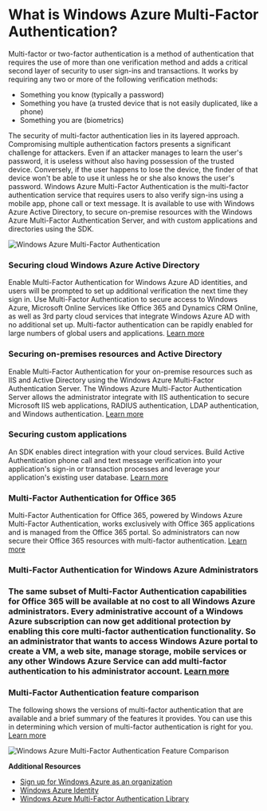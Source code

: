<properties linkid="" urlDisplayName="" pageTitle="" metaKeywords="" description="" metaCanonical="" services="" documentationCenter="" title="What is Windows Azure Multi-Factor Authentication?" authors=""  solutions="" writer="billmath" manager="terrylan" editor="lisatoft"  />





<h1 id="whatiswamfa">What is Windows Azure Multi-Factor Authentication?</h1>

Multi-factor or two-factor authentication is a method of authentication that requires the use of more than one verification method and adds a critical second layer of security to user sign-ins and transactions. It works by requiring any two or more of the following verification methods: 

* Something you know (typically a password)
* Something you have (a trusted device that is not easily duplicated, like a phone)
* Something you are (biometrics)

The security of multi-factor authentication lies in its layered approach. Compromising multiple authentication factors presents a significant challenge for attackers. Even if an attacker manages to learn the user's password, it is useless without also having possession of the trusted device. Conversely, if the user happens to lose the device, the finder of that device won't be able to use it unless he or she also knows the user's password.
Windows Azure Multi-Factor Authentication is the multi-factor authentication service that requires users to also verify sign-ins using a mobile app, phone call or text message. It is available to use with Windows Azure Active Directory, to secure on-premise resources with the Windows Azure Multi-Factor Authentication Server, and with custom applications and directories using the SDK. 

![Windows Azure Multi-Factor Authentication](./media/multi-factor-authentication/WAMFA1.png)

<h3>Securing cloud Windows Azure Active Directory</h3>

Enable Multi-Factor Authentication for Windows Azure AD identities, and users will be prompted to set up additional verification the next time they sign in. Use Multi-Factor Authentication to secure access to Windows Azure, Microsoft Online Services like Office 365 and Dynamics CRM Online, as well as 3rd party cloud services that integrate Windows Azure AD with no additional set up. Multi-factor authentication can be rapidly enabled for large numbers of global users and applications.  [Learn more](http://msdn.microsoft.com/en-us/library/dn249466.aspx)

<h3>Securing on-premises resources and Active Directory</h3>

Enable Multi-Factor Authentication for your on-premise resources such as IIS and Active Directory using the Windows Azure Multi-Factor Authentication Server.  The Windows Azure Multi-Factor Authentication Server allows the administrator integrate with IIS authentication to secure Microsoft IIS web applications, RADIUS authentication, LDAP authentication, and Windows authentication.  [Learn more](http://msdn.microsoft.com/en-us/library/dn249467.aspx)
<h3>Securing custom applications</h3>

An SDK enables direct integration with your cloud services. Build Active Authentication phone call and text message verification into your application's sign-in or transaction processes and leverage your application's existing user database. [Learn more](http://msdn.microsoft.com/en-us/library/dn249464.aspx)

<h3>Multi-Factor Authentication for Office 365</h3>

Multi-Factor Authentication for Office 365, powered by Windows Azure Multi-Factor Authentication, works exclusively with Office 365 applications and is managed from the Office 365 portal. So administrators can now secure their Office 365 resources with multi-factor authentication. [Learn more](http://msdn.microsoft.com/en-us/library/dn383636.aspx)

<h3>Multi-Factor Authentication for Windows Azure Administrators<h3>

The same subset of Multi-Factor Authentication capabilities for Office 365 will be available at no cost to all Windows Azure administrators. Every administrative account of a Windows Azure subscription can now get additional protection by enabling this core multi-factor authentication functionality. So an administrator that wants to access Windows Azure portal to create a VM, a web site, manage storage, mobile services or any other Windows Azure Service can add multi-factor authentication to his administrator account.  [Learn more](http://msdn.microsoft.com/en-us/library/dn249471.aspx)

<h3>Multi-Factor Authentication feature comparison</h3>

The following shows the versions of multi-factor authentication that are available and a brief summary of the features it provides. You can use this in determining which version of multi-factor authentication is right for you. [Learn more](http://msdn.microsoft.com/en-us/library/dn249471.aspx)

![Windows Azure Multi-Factor Authentication Feature Comparison](./media/multi-factor-authentication/mfacomparison1.png)


**Additional Resources**

* [Sign up for Windows Azure as an organization](/en-us/manage/services/identity/organizational-account/)
* [Windows Azure Identity](/en-us/manage/windows/fundamentals/identity/)
* [Windows Azure Multi-Factor Authentication Library](http://technet.microsoft.com/en-us/library/dn249471.aspx)

